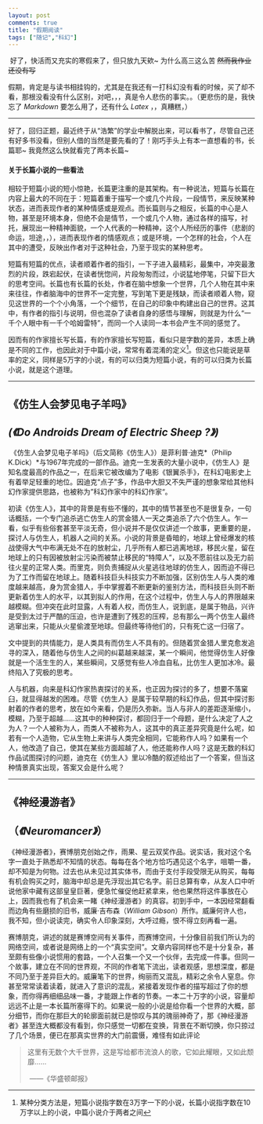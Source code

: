 ```yaml
---
layout: post
comments: true
title: "假期阅读"
tags: ["随记","科幻"]
---
```


​	好了，快活而又充实的寒假来了，但只放九天欸~ 为什么高三这么苦 ~~然而我作业还没有写~~

​	假期，肯定是与读书相挂钩的，尤其是在我还有一打科幻没有看的时候，买了却不看，那根没看没有什么区别，对吧，，，真是令人悲伤的事实。。（更悲伤的是，我快忘了 $Markdown$ 要怎么用了，还有什么 $Latex$ ，，真糟糕，）

---

​	好了，回归正题，最近终于从“浩繁”的学业中解脱出来，可以看书了，尽管自己还有好多书没看，但别人借的当然是要先看的了！刚巧手头上有本一直想看的书，长篇耶~ 我竟然这么快就看完了两本长篇~ 

#### 关于长篇小说的一些看法

​	相较于短篇小说的短小惊艳，长篇更注重的是其架构。有一种说法，短篇与长篇在内容上最大的不同在于：短篇着重于描写一个或几个片段，一段情节，来反映某种状态，进而表现作者的某种情感或是观点。而长篇则与之相反，长篇的中心是人物，甚至是环境本身，但绝不会是情节，一个或几个人物，通过各样的描写，衬托，展现出一种精神面貌，一个人代表的一种精神，这个人所经历的事件（悲剧的命运，坦途，，），进而表现作者的情感观点；或是环境，一个怎样的社会，个人在其中的遭受，反映出作者对于这种社会，乃至于现实的某种思考。

​	短篇有短篇的优点，读者顺着作者的指引，一下子进入最精彩，最集中，冲突最激烈的片段，跌宕起伏，在读者恍惚间，片段匆匆而过，小说猛地停笔，只留下巨大的思考空间。长篇也有长篇的长处，作者在脑中想象一个世界，几个人物在其中来来往往，作者脑海中的世界不一定完整，写到笔下更是残缺，而读者顺着人物，窥见这世界的一个个小角落，一个个细节，在自己的印象中构建出自己的世界。这其中，有作者的指引与说明，但也混杂了读者自身的感悟与理解，则就是为什么“一千个人眼中有一千个哈姆雷特”，而同一个人读同一本书会产生不同的感觉了。

​	因而有的作家擅长写长篇，有的作家擅长写短篇，看似只是字数的差异，本质上确是不同的工作，也因此对于中篇小说，常常有着混淆的定义[^1]。但这也只能说是草率的定义，同样是5万字的小说，有的可以归类为短篇小说，有的可以归类为长篇小说，就是这个道理。



---

## 《仿生人会梦见电子羊吗》
## *(《Do Androids Dream of Electric Sheep ?》)*

​	《仿生人会梦见电子羊吗》（后文简称《仿生人》）是菲利普·迪克*（Philip K.Dick）*与1967年完成的一部作品。迪克一生发表的大量小说中，《仿生人》是知名度最高的作品之一，在后来它被改编为了电影《银翼杀手》，在科幻电影史上有着举足轻重的地位。因迪克“点子”多，作品中大胆又不失严谨的想象常给其他科幻作家提供思路，也被称为”科幻作家中的科幻作家“。

​	初读《仿生人》，其中的背景是有些不懂的，其中的情节甚至也不是很复杂，一句话概括，一个专门追杀逃亡仿生人的赏金猎人一天之类追杀了六个仿生人。乍一看，似乎有些俗套甚至平淡无奇，但小说并不是仅仅讲述一个故事，更重要的是，探讨人与仿生人，机器人之间的关系。小说的背景是昏暗的，地球上曾经爆发的核战使得大气中布满无处不在的放射尘，几乎所有人都已逃离地球，移民火星，留在地球上的只有因被放射尘污染而被禁止移民的“特障人”，以及不愿前往以及无力前往火星的正常人类。而里克，则负责捕捉从火星逃往地球的仿生人，因而迫不得已为了工作而留在地球上。随着科技巨头科技实力不断加强，区别仿生人与人类的难度越来越高，身为赏金猎人，手中掌握着不断更新的鉴别方法，而科技巨头则不断更新着仿生人的水平，以其到拟人的作用，在这个过程中，仿生人与人的界限越来越模糊。但冲突在此时显露，人有着人权，而仿生人，说到底，是属于物品，兴许是受到太过于严酷的压迫，也许是遭到了残忍的压榨，总有那么一两个仿生人最终逃窜出来，只能从火星偷渡至地球。但最终等待他们的，只有死亡这一归宿了。

​	文中提到的共情能力，是人类具有而仿生人不具有的。但随着赏金猎人里克愈发追寻的深入，随着他与仿生人之间的纠葛越来越深，某一个瞬间，他觉得仿生人好像就是一个活生生的人，某些瞬间，又感觉有些人冷血自私，比仿生人更加冰冷。最终陷入了究极的思考。

​	人与机器，向来是科幻作家热衷探讨的关系，也正因为探讨的多了，想要不落窠臼，就显得越发的困难。尽管《仿生人》是属于较早期的科幻作品，但其中探讨影射着的作者的思考，放在如今来看，仍是历久弥新。当人与非人的差距逐渐缩小，模糊，乃至于超越......这其中的种种探讨，都回归于一个母题，是什么决定了人之为人？一个人被称为人，而类人不被称为人，这其中的真正差异究竟是什么呢，如若有一个人造物，它从生物上来讲与人类完全相同，它能称作人吗？如果有一个人，他改造了自己，使其在某些方面超越了人，他还能称作人吗？这是无数的科幻作品试图探讨的问题，迪克在《仿生人》里以冷酷的叙述给出了一个答案，但当这种情景真实出现，答案又会是什么呢？



---

## 《神经漫游者》
## （*《Neuromancer》*）

​	《神经漫游者》，赛博朋克创始之作，雨果、星云双奖作品。说实话，我对这个名字一直处于熟悉却不知情的状态。每每在各个地方恰巧遇见这个名字，咀嚼一番，却不知是为何物。过去也从未见过其实体书，而由于支付手段受限无从购买，每每有机会购买之时，脑海中却总是先浮现出其它名字。前日总算有幸，从友人口中听说他家中藏有这部皇皇巨著，便急忙催促他赶紧拿来，他也果然将这件事放在心上，因而我也有了机会来一睹《神经漫游者》的真容。初到手中，一本因经常翻看而边角有些磨损的旧书，威廉·吉布森（*William Gibson*）所作。威廉何许人也，我不知，但小说读完，确实令人印象深刻，大呼过瘾，恨不得立刻再看一遍。

​	赛博朋克，讲述的就是赛博空间有关事件，而赛博空间，十分像目前我们所认为的网络空间，或者说是网络上的一个“真实空间”。文章内容同样也不是十分复杂，甚至颇有些像小说惯用的套路，一个人召集一个又一个伙伴，去完成一件事。但同一个故事，建立在不同的世界观，不同的作者笔下流出，读者观感，思想深度，都是不同乃至于差异巨大的。威廉笔下的世界，绚丽而又混乱，精彩之余令人窒息。你甚至常常读着读着，就进入了意识的混乱，紧接着发现作者的描写超过了你的想象，而你得再细细品味一番，才能跟上作者的节奏。一本二十万字的小说，容量却远远不止是一本长篇所塞得下的。如果说一般的小说是给你看一个世界的大概，部分细节，而你在那巨大的轮廓面前就已是惊叹与其的瑰丽神奇了，那《神经漫游者》甚至连大概都没有看到，你只感觉一切都在变换，背景在不断切换，你只掠过了几个场景，便已在那真实世界的大门前震慑，难怪有如此评论

>​	这里有无数个大千世界，这是写给都市流浪人的歌，它如此耀眼，又如此颓靡......
>
>​															     	   ——《华盛顿邮报》



[^1]: 某种分类方法是，短篇小说指字数在3万字一下的小说，长篇小说指字数在10万字以上的小说，中篇小说介于两者之间
